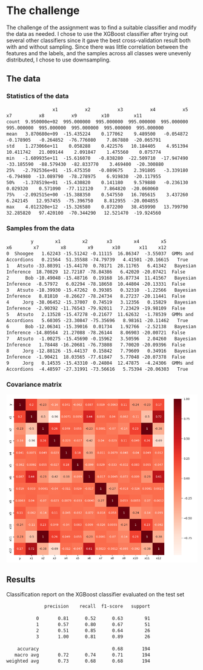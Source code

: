 # The challenge
The challenge of the assignment was to find a suitable classifier and modify the data as needed.
I chose to use the XGBoost classifier after trying out several other classifiers since it gave 
the best cross-validation result both with and without sampling.
Since there was little correlation between the features and the labels, and the samples across all
classes were unevenly distributed, I chose to use downsampling. 

## The data
### Statistics of the data
```
                 x1          x2          x3          x4          x5          x7          x8          x9         x10         x11
count  9.950000e+02  995.000000  995.000000  995.000000  995.000000  995.000000  995.000000  995.000000  995.000000  995.000000
mean   3.870680e+09  -15.435224    0.177062    9.489500   -0.054872   -0.178905   -0.264852  -76.776080    7.867880  -20.065791
std    1.273066e+11    0.058288    0.422576   10.184405    4.951394   10.411742   21.009144    2.091847    1.475560    0.075774
min   -1.609935e+11  -15.616070   -0.838280  -22.509710  -17.947490  -33.185590  -88.579430  -82.833770    3.469400  -20.300880
25%   -2.792536e+01  -15.475350   -0.089675    2.391805   -3.339180   -6.794980  -13.089790  -78.278975    6.919830  -20.117955
50%   -1.378519e+01  -15.430820    0.141180    9.579880   -0.236130    0.029320    0.571090  -77.112120    7.864820  -20.060060
75%   -2.092515e+00  -15.388350    0.547550   16.705615    3.437260    6.242145   12.957455  -75.396750    8.812955  -20.004855
max    4.012320e+12  -15.326580    0.872200   38.459990   13.799790   32.285820   97.420100  -70.344290   12.521470  -19.924560
```
### Samples from the data

```
         y        x1        x2       x3        x4        x5                   x6        x7        x8        x9       x10       x11    x12
0  Shoogee   1.62243 -15.51242 -0.11115  16.86347  -3.55037  GMMs and Accordions   0.21564  51.35588 -74.79739   4.41501 -20.16615   True
1   Atsuto -33.80391 -15.44170  0.78171  28.11765   6.41342   Bayesian Inference  18.70829  12.72187 -78.84386   6.42020 -20.07421  False
2      Bob -10.49048 -15.48716  0.19168  16.87734  11.41567   Bayesian Inference  -8.57972   6.02294 -78.18658  10.44804 -20.13331  False
3   Atsuto -18.39930 -15.47262  0.39385   0.32310  -1.22566   Bayesian Inference   8.81810  -8.26627 -78.24734   8.27237 -20.11441  False
4     Jorg -38.06452 -15.37007  0.74519   3.12356   0.15829   Bayesian Inference  -2.90392 -11.76543 -79.92011   7.23429 -19.98109  False
5   Atsuto   2.13528 -15.47278 -0.21677  11.62632  -1.78539  GMMs and Accordions   5.60305 -23.30847 -75.35696   8.98161 -20.11462   True
6      Bob -12.06341 -15.39016  0.01734   1.92766  -2.52138   Bayesian Inference -14.80564  21.27088 -78.26144   8.06903 -20.00721  False
7   Atsuto  -1.00275 -15.45690 -0.15962   3.50596   2.04260   Bayesian Inference   1.78448 -16.20681 -76.73808   7.70020 -20.09396  False
8     Jorg -12.88126 -15.44137  0.15842   7.79609   0.34916   Bayesian Inference  -1.90421  18.03565 -77.61847   5.77048 -20.07378  False
9     Jorg   0.14535 -15.43310 -0.24804  12.47875  -4.24306  GMMs and Accordions  -4.48597 -27.31991 -73.56616   5.75394 -20.06303   True
```
### Covariance matrix
![](images/cov_matrix.png)

## Results
Classification report on the XGBoost classifier evaluated on the test set
```
              precision    recall  f1-score   support

           0       0.81      0.52      0.63        91
           1       0.57      0.80      0.67        51
           2       0.51      0.85      0.64        26
           3       1.00      0.81      0.89        26

    accuracy                           0.68       194
   macro avg       0.72      0.74      0.71       194
weighted avg       0.73      0.68      0.68       194
```